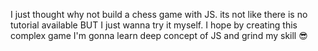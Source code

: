 I just thought why not build a chess game with JS. 
its not like there is no tutorial available BUT I just wanna try it myself. 
I hope by creating this complex game I'm gonna learn deep concept of JS and
grind my skill 😎

